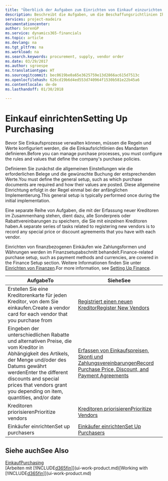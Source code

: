 ```yaml
---
title: "Überblick der Aufgaben zum Einrichten von Einkauf einzurichten | Microsoft Docs"
description: Beschreibt die Aufgaben, um die Beschaffungsrichtlinien Ihres Mandanten festzulegen und Ihre Einkaufsprozesse einzurichten.
services: project-madeira
documentationcenter: 
author: SorenGP
ms.service: dynamics365-financials
ms.topic: article
ms.devlang: na
ms.tgt_pltfrm: na
ms.workload: na
ms.search.keywords: procurement, supply, vendor order
ms.date: 03/29/2017
ms.author: sgroespe
ms.translationtype: HT
ms.sourcegitcommit: bec0619be0a65e3625759e13d2866ac615d7513c
ms.openlocfilehash: 626cd19b6d4ed553d740964f1530b581e22b45a6
ms.contentlocale: de-de
ms.lasthandoff: 01/30/2018

---
```

# <a name="setting-up-purchasing"></a><span data-ttu-id="d3c98-103">Einkauf einrichten</span><span class="sxs-lookup"><span data-stu-id="d3c98-103">Setting Up Purchasing</span></span>
<span data-ttu-id="d3c98-104">Bevor Sie Einkaufsprozesse verwalten können, müssen die Regeln und Werte konfiguriert werden, die die Einkaufsrichtlinien des Mandanten definieren.</span><span class="sxs-lookup"><span data-stu-id="d3c98-104">Before you can manage purchase processes, you must configure the rules and values that define the company's purchase policies.</span></span>

<span data-ttu-id="d3c98-105">Definieren Sie zunächst die allgemeinen Einstellungen wie die erforderlichen Belege und die gewünschte Buchung der entsprechenden Werte.</span><span class="sxs-lookup"><span data-stu-id="d3c98-105">You must define the general setup, such as which purchase documents are required and how their values are posted.</span></span> <span data-ttu-id="d3c98-106">Diese allgemeine Einrichtung erfolgt in der Regel einmal bei der anfänglichen Implementierung.</span><span class="sxs-lookup"><span data-stu-id="d3c98-106">This general setup is typically performed once during the initial implementation.</span></span>

<span data-ttu-id="d3c98-107">Eine separate Reihe von Aufgaben, die mit der Erfassung neuer Kreditoren im Zusammenhang stehen, dient dazu, alle Sonderpreis oder Rabattvereinbarungen zu speichern, die Sie mit einzelnen Kreditoren haben.</span><span class="sxs-lookup"><span data-stu-id="d3c98-107">A separate series of tasks related to registering new vendors is to record any special price or discount agreements that you have with each vendor.</span></span>

<span data-ttu-id="d3c98-108">Einrichten von finanzbezogenen Einkäufen wie Zahlungsformen und Währungen werden im Finanzsetupabschnitt behandelt.</span><span class="sxs-lookup"><span data-stu-id="d3c98-108">Finance-related purchase setup, such as payment methods and currencies, are covered in the Finance Setup section.</span></span> <span data-ttu-id="d3c98-109">Weitere Informationen finden Sie unter [Einrichten von Finanzen](finance-setup-finance.md).</span><span class="sxs-lookup"><span data-stu-id="d3c98-109">For more information, see [Setting Up Finance](finance-setup-finance.md).</span></span>

| <span data-ttu-id="d3c98-110">Aufgabe</span><span class="sxs-lookup"><span data-stu-id="d3c98-110">To</span></span> | <span data-ttu-id="d3c98-111">Siehe</span><span class="sxs-lookup"><span data-stu-id="d3c98-111">See</span></span> |
| --- | --- |
| <span data-ttu-id="d3c98-112">Erstellen Sie eine Kreditorenkarte für jeden Kreditor, von dem Sie einkaufen.</span><span class="sxs-lookup"><span data-stu-id="d3c98-112">Create a vendor card for each vendor that you purchase from</span></span>|[<span data-ttu-id="d3c98-113">Registriert einen neuen Kreditor</span><span class="sxs-lookup"><span data-stu-id="d3c98-113">Register New Vendors</span></span>](purchasing-how-register-new-vendors.md) |
| <span data-ttu-id="d3c98-114">Eingeben der unterschiedlichen Rabatte und alternativen Preise, die vom Kreditor in Abhängigkeit des Artikels, der Menge und/oder des Datums gewährt werden</span><span class="sxs-lookup"><span data-stu-id="d3c98-114">Enter the different discounts and special prices that vendors grant you depending on item, quantities, and/or date</span></span> |[<span data-ttu-id="d3c98-115">Erfassen von Einkaufspreisen, Skonti und Zahlungsvereinbarungen</span><span class="sxs-lookup"><span data-stu-id="d3c98-115">Record Purchase Price, Discount, and Payment Agreements</span></span>](purchasing-how-record-purchase-price-discount-payment-agreements.md) |
| <span data-ttu-id="d3c98-116">Kreditoren priorisieren</span><span class="sxs-lookup"><span data-stu-id="d3c98-116">Prioritize vendors</span></span> |[<span data-ttu-id="d3c98-117">Kreditoren priorisieren</span><span class="sxs-lookup"><span data-stu-id="d3c98-117">Prioritize Vendors</span></span>](purchasing-how-prioritize-vendors.md) |
| <span data-ttu-id="d3c98-118">Einkäufer einrichten</span><span class="sxs-lookup"><span data-stu-id="d3c98-118">Set up purchasers</span></span> |[<span data-ttu-id="d3c98-119">Einkäufer einrichten</span><span class="sxs-lookup"><span data-stu-id="d3c98-119">Set Up Purchasers</span></span>](purchasing-how-setup-purchasers.md) |

## <a name="see-also"></a><span data-ttu-id="d3c98-120">Siehe auch</span><span class="sxs-lookup"><span data-stu-id="d3c98-120">See Also</span></span>
[<span data-ttu-id="d3c98-121">Einkauf</span><span class="sxs-lookup"><span data-stu-id="d3c98-121">Purchasing</span></span>](purchasing-manage-purchasing.md)  
<span data-ttu-id="d3c98-122">[Arbeiten mit [!INCLUDE[d365fin](includes/d365fin_md.md)]](ui-work-product.md)</span><span class="sxs-lookup"><span data-stu-id="d3c98-122">[Working with [!INCLUDE[d365fin](includes/d365fin_md.md)]](ui-work-product.md)</span></span>

